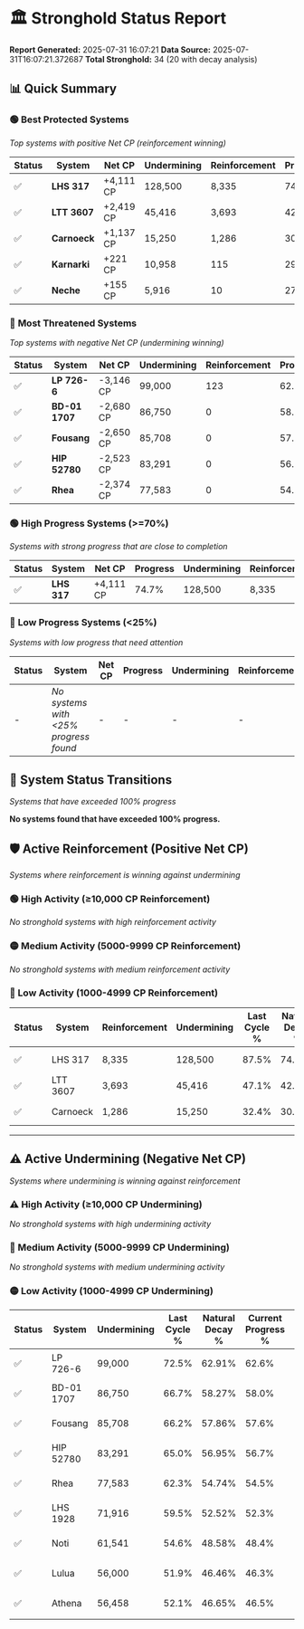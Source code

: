 # 🏛️ Stronghold Status Report

**Report Generated:** 2025-07-31 16:07:21
**Data Source:** 2025-07-31T16:07:21.372687
**Total Stronghold:** 34 (20 with decay analysis)

## 📊 Quick Summary

### 🟢 **Best Protected Systems**
*Top systems with positive Net CP (reinforcement winning)*

| Status | System | Net CP | Undermining | Reinforcement | Progress |
|--------|--------|--------|-------------|---------------|----------|
| ✅ | **LHS 317** | +4,111 CP | 128,500 | 8,335 | 74.7% |
| ✅ | **LTT 3607** | +2,419 CP | 45,416 | 3,693 | 42.6% |
| ✅ | **Carnoeck** | +1,137 CP | 15,250 | 1,286 | 30.9% |
| ✅ | **Karnarki** | +221 CP | 10,958 | 115 | 29.2% |
| ✅ | **Neche** | +155 CP | 5,916 | 10 | 27.2% |

### 🔴 **Most Threatened Systems**
*Top systems with negative Net CP (undermining winning)*

| Status | System | Net CP | Undermining | Reinforcement | Progress |
|--------|--------|--------|-------------|---------------|----------|
| ✅ | **LP 726-6** | -3,146 CP | 99,000 | 123 | 62.6% |
| ✅ | **BD-01 1707** | -2,680 CP | 86,750 | 0 | 58.0% |
| ✅ | **Fousang** | -2,650 CP | 85,708 | 0 | 57.6% |
| ✅ | **HIP 52780** | -2,523 CP | 83,291 | 0 | 56.7% |
| ✅ | **Rhea** | -2,374 CP | 77,583 | 0 | 54.5% |

### 🟢 **High Progress Systems (>=70%)**
*Systems with strong progress that are close to completion*

| Status | System | Net CP | Progress | Undermining | Reinforcement |
|--------|--------|--------|----------|-------------|---------------|
| ✅ | **LHS 317** | +4,111 CP | 74.7% | 128,500 | 8,335 |

### 🔴 **Low Progress Systems (<25%)**
*Systems with low progress that need attention*

| Status | System | Net CP | Progress | Undermining | Reinforcement |
|--------|--------|--------|----------|-------------|---------------|
| - | *No systems with <25% progress found* | - | - | - | - |
## 🔄 System Status Transitions
*Systems that have exceeded 100% progress*

**No systems found that have exceeded 100% progress.**

## 🛡️ Active Reinforcement (Positive Net CP)
*Systems where reinforcement is winning against undermining*

### 🟢 High Activity (≥10,000 CP Reinforcement)

*No stronghold systems with high reinforcement activity*

### 🟡 Medium Activity (5000-9999 CP Reinforcement)

*No stronghold systems with medium reinforcement activity*

### 🔴 Low Activity (1000-4999 CP Reinforcement)

| Status | System | Reinforcement | Undermining | Last Cycle % | Natural Decay % | Current Progress % | Current CP | Net CP | Activity |
|--------|--------|---------------|-------------|--------------|-----------------|-------------------|------------|--------|----------|
| ✅ | LHS 317 | 8,335 | 128,500 | 87.5% | 74.29% | 74.7% | 747,000 | +4,111 | 🔵 Low Reinforcement |
| ✅ | LTT 3607 | 3,693 | 45,416 | 47.1% | 42.36% | 42.6% | 426,000 | +2,419 | 🔵 Low Reinforcement |
| ✅ | Carnoeck | 1,286 | 15,250 | 32.4% | 30.79% | 30.9% | 309,000 | +1,137 | 🔵 Low Reinforcement |


---

## ⚠️ Active Undermining (Negative Net CP)
*Systems where undermining is winning against reinforcement*

### ⚠️ High Activity (≥10,000 CP Undermining)

*No stronghold systems with high undermining activity*

### 🔶 Medium Activity (5000-9999 CP Undermining)

*No stronghold systems with medium undermining activity*

### 🟡 Low Activity (1000-4999 CP Undermining)

| Status | System | Undermining | Last Cycle % | Natural Decay % | Current Progress % | Reinforcement | Current CP | Net CP | Activity |
|--------|--------|-------------|--------------|-----------------|-------------------|---------------|------------|--------|----------|
| ✅ | LP 726-6 | 99,000 | 72.5% | 62.91% | 62.6% | 123 | 626,000 | -3,146 | 🟡 Low Undermining |
| ✅ | BD-01 1707 | 86,750 | 66.7% | 58.27% | 58.0% | 0 | 580,000 | -2,680 | 🟡 Low Undermining |
| ✅ | Fousang | 85,708 | 66.2% | 57.86% | 57.6% | 0 | 576,000 | -2,650 | 🟡 Low Undermining |
| ✅ | HIP 52780 | 83,291 | 65.0% | 56.95% | 56.7% | 0 | 567,000 | -2,523 | 🟡 Low Undermining |
| ✅ | Rhea | 77,583 | 62.3% | 54.74% | 54.5% | 0 | 545,000 | -2,374 | 🟡 Low Undermining |
| ✅ | LHS 1928 | 71,916 | 59.5% | 52.52% | 52.3% | 92 | 523,000 | -2,184 | 🟡 Low Undermining |
| ✅ | Noti | 61,541 | 54.6% | 48.58% | 48.4% | 0 | 484,000 | -1,788 | 🟡 Low Undermining |
| ✅ | Lulua | 56,000 | 51.9% | 46.46% | 46.3% | 0 | 462,999 | -1,571 | 🟡 Low Undermining |
| ✅ | Athena | 56,458 | 52.1% | 46.65% | 46.5% | 0 | 465,000 | -1,536 | 🟡 Low Undermining |
